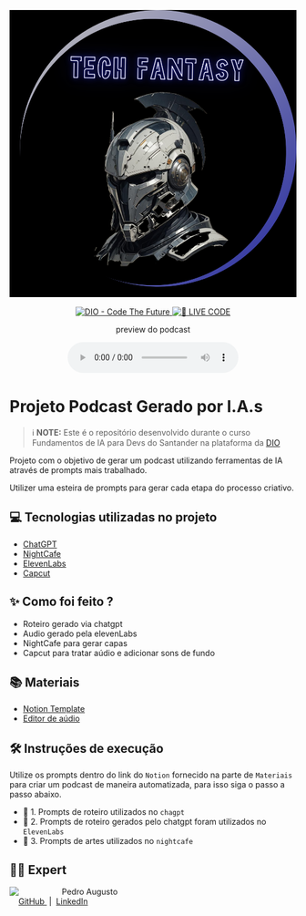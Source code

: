 <p align="center">
<img 
    src="assets/cover.png"
    width="600"
/>
</p>

<p align="center">
<a href="https://dio.me/">
    <img 
        src="https://img.shields.io/badge/DIO-Code_The_Future-28DA77?logo=youtube" 
        alt="DIO - Code The Future">
</a>
<a href="https://dio.me/">
<img 
    src="https://img.shields.io/badge/🔴_LIVE_CODE-FF5E72" 
    alt="🔴 LIVE CODE">
</a>
</p>

<p align="center">
    preview do podcast
</p>

<div align="center">
    <audio src="output/podcast_editado.MP3" controls title="Podcast editado"></audio>
</div>

# Projeto Podcast Gerado por I.A.s


 > ℹ️ **NOTE:** Este é o repositório desenvolvido durante o curso Fundamentos de IA para Devs do Santander na plataforma da [DIO](https://dio.me)

Projeto com o objetivo de gerar um podcast utilizando ferramentas de IA através de prompts mais trabalhado.

Utilizer uma esteira de prompts para gerar cada etapa do processo criativo.

## 💻 Tecnologias utilizadas no projeto

- [ChatGPT](https://chat.openai.com/) 
- [NightCafe](https://creator.nightcafe.studio)
- [ElevenLabs](https://beta.elevenlabs.io/)
- [Capcut](https://www.capcut.com/pt-br/)

## ✨ Como foi feito ?

- Roteiro gerado via chatgpt
- Audio gerado pela elevenLabs
- NightCafe para gerar capas
- Capcut para tratar aúdio e adicionar sons de fundo

## 📚 Materiais

- [Notion Template](https://www.notion.so/PAS-Podcast-AI-Studio-Santander-Bootcamp-2024-c3281e3700bd4768b6ae225bfd3bbeff)
- [Editor de aúdio](https://www.capcut.com/editor?from_page=landing_page&__action_from=picture_V%C3%ADdeos%20profissionais%20em%20minutos,%20n%C3%A3o%20em%20horas.)


## 🛠️ Instruções de execução

Utilize os prompts dentro do link do `Notion` fornecido na parte de `Materiais` para criar um podcast de maneira automatizada, para isso siga o passo a passo abaixo.

- 🤖 1. Prompts de roteiro utilizados no `chagpt`
- 🤖 2. Prompts de roteiro gerados pelo chatgpt foram utilizados no `ElevenLabs`
- 🤖 3. Prompts de artes utilizados no `nightcafe`

## 👨‍💻 Expert

<p>
    <img 
      align=left 
      margin=10 
      width=80 
      src="https://avatars.githubusercontent.com/u/150402473?s=400&u=569c5dc712fc622f1f3a21dd21d780d70eeb5f64&v=4"
    />
    <p>&nbsp&nbsp&nbspPedro Augusto<br>
    &nbsp&nbsp&nbsp
    <a 
        href="https://github.com/pedroaugust096">
        GitHub
    </a>
    &nbsp;|&nbsp;
    <a 
        href="https://www.linkedin.com/in/pedro-augusto-0b98601b0/">
        LinkedIn
    </a>
</p>
<br/><br/>
<p>
